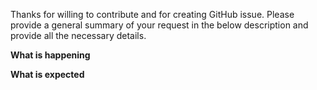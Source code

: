 Thanks for willing to contribute and for creating GitHub issue. Please provide a general summary of your request in the below description and provide all the necessary details.

**What is happening**

**What is expected**
